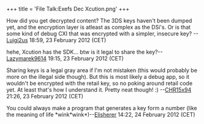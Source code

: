 +++
title = 'File Talk:Exefs Dec Xcution.png'
+++

How did you get decrypted content? The 3DS keys haven't been dumped yet,
and the encryption layer is atleast as complex as the DSi's. Or is that
some kind of debug CXI that was encrypted with a simpler, insecure key?
--[Luigi2us](User:Luigi2us "wikilink") 18:59, 23 February 2012 (CET)


hehe, Xcution has the SDK... btw is it legal to share the
key?--[Lazymarek9614](User:Lazymarek9614 "wikilink") 19:15, 23 February
2012 (CET)


Sharing keys is a legal gray area if I'm not mistaken (this would
probably be more on the illegal side though). But this is most likely a
debug app, so it wouldn't be encrypted with the retail key, so no poking
around retail code yet. At least that's how I understand it. Pretty neat
though! :) --[CHR15x94](User:CHR15x94 "wikilink") 21:26, 23 February
2012 (CET)


You could always make a program that generates a key form a number (like
the meaning of life
\*wink\*wink\*)--[Elisherer](User:Elisherer "wikilink") 14:22, 24
February 2012 (CET)